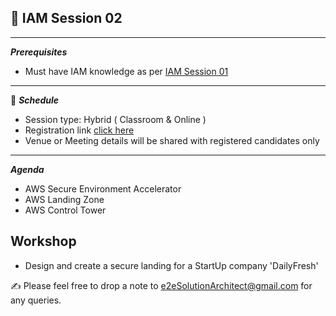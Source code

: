 ## :memo: IAM Session 02
------------
***Prerequisites***
- Must have IAM knowledge as per [IAM Session 01](https://github.com/e2eSolutionArchitect/academy/blob/main/masterclass/aws/series/session01.md)

------------
:calendar: ***Schedule***

- Session type: Hybrid ( Classroom & Online ) <br>
- Registration link [click here](#) <br>
- Venue or Meeting details will be shared with registered candidates only
------------
***Agenda***
- AWS Secure Environment Accelerator
- AWS Landing Zone 
- AWS Control Tower

## Workshop
- Design and create a secure landing for a StartUp company 'DailyFresh'

:writing_hand:  Please feel free to drop a note to e2eSolutionArchitect@gmail.com for any queries.
